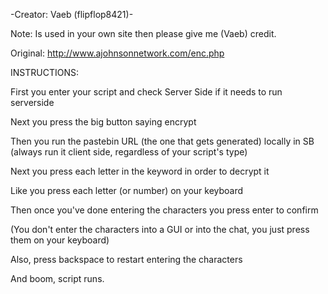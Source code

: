 -Creator: Vaeb (flipflop8421)-

Note: Is used in your own site then please give me (Vaeb) credit.

Original: http://www.ajohnsonnetwork.com/enc.php

INSTRUCTIONS:


First you enter your script and check Server Side if it needs to run serverside 

Next you press the big button saying encrypt 

Then you run the pastebin URL (the one that gets generated) locally in SB (always run it client side, regardless of your script's type) 

Next you press each letter in the keyword in order to decrypt it 

Like you press each letter (or number) on your keyboard 

Then once you've done entering the characters you press enter to confirm 

(You don't enter the characters into a GUI or into the chat, you just press them on your keyboard) 

Also, press backspace to restart entering the characters 

And boom, script runs.
